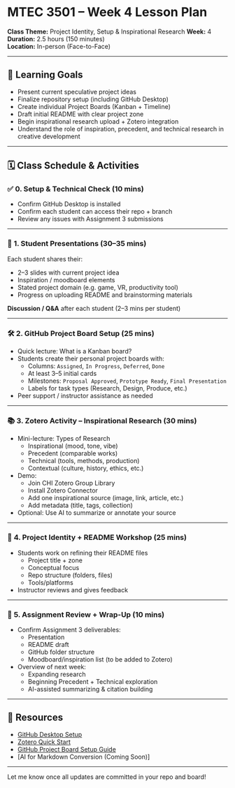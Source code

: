# MTEC 3501 – Week 4 Lesson Plan
**Class Theme:** Project Identity, Setup & Inspirational Research
**Week:** 4  
**Duration:** 2.5 hours (150 minutes)  
**Location:** In-person (Face-to-Face)

---

## 🧭 Learning Goals
- Present current speculative project ideas
- Finalize repository setup (including GitHub Desktop)
- Create individual Project Boards (Kanban + Timeline)
- Draft initial README with clear project zone
- Begin inspirational research upload + Zotero integration
- Understand the role of inspiration, precedent, and technical research in creative development

---

## 🗓 Class Schedule & Activities

### ✅ **0. Setup & Technical Check (10 mins)**
- Confirm GitHub Desktop is installed
- Confirm each student can access their repo + branch
- Review any issues with Assignment 3 submissions

---

### 🎤 **1. Student Presentations (30–35 mins)**
Each student shares their:
- 2–3 slides with current project idea
- Inspiration / moodboard elements
- Stated project domain (e.g. game, VR, productivity tool)
- Progress on uploading README and brainstorming materials

**Discussion / Q&A** after each student (2–3 mins per student)

---

### 🛠 **2. GitHub Project Board Setup (25 mins)**
- Quick lecture: What is a Kanban board?
- Students create their personal project boards with:
  - Columns: `Assigned`, `In Progress`, `Deferred`, `Done`
  - At least 3–5 initial cards
  - Milestones: `Proposal Approved`, `Prototype Ready`, `Final Presentation`
  - Labels for task types (Research, Design, Produce, etc.)
- Peer support / instructor assistance as needed

---

### 📚 **3. Zotero Activity – Inspirational Research (30 mins)**
- Mini-lecture: Types of Research
  - Inspirational (mood, tone, vibe)
  - Precedent (comparable works)
  - Technical (tools, methods, production)
  - Contextual (culture, history, ethics, etc.)
- Demo:
  - Join CHI Zotero Group Library
  - Install Zotero Connector
  - Add one inspirational source (image, link, article, etc.)
  - Add metadata (title, tags, collection)
- Optional: Use AI to summarize or annotate your source

---

### 🧠 **4. Project Identity + README Workshop (25 mins)**
- Students work on refining their README files
  - Project title + zone
  - Conceptual focus
  - Repo structure (folders, files)
  - Tools/platforms
- Instructor reviews and gives feedback

---

### 🧾 **5. Assignment Review + Wrap-Up (10 mins)**
- Confirm Assignment 3 deliverables:
  - Presentation
  - README draft
  - GitHub folder structure
  - Moodboard/inspiration list (to be added to Zotero)
- Overview of next week:
  - Expanding research
  - Beginning Precedent + Technical exploration
  - AI-assisted summarizing & citation building

---

## 🔗 Resources
- [GitHub Desktop Setup](https://docs.github.com/en/desktop/installing-and-authenticating-to-github-desktop/installing-github-desktop)
- [Zotero Quick Start](https://www.zotero.org/support/quick_start_guide)
- [GitHub Project Board Setup Guide](https://github.com/entertainmenttechnology/Smith-MTEC3501-2025F/wiki)
- [AI for Markdown Conversion (Coming Soon)]

---

Let me know once all updates are committed in your repo and board!

